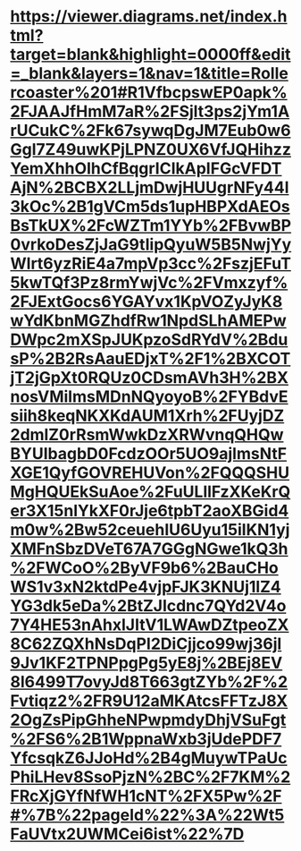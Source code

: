 # https://viewer.diagrams.net/index.html?target=blank&highlight=0000ff&edit=_blank&layers=1&nav=1&title=Rollercoaster%201#R1VfbcpswEP0apk%2FJAAJfHmM7aR%2FSjlt3ps2jYm1ArUCukC%2Fk67sywqDgJM7Eub0w6Ggl7Z49uwKPjLPNZ0UX6VfJQHihzzYemXhhOIhCfBqgrICIkApIFGcVFDTAjN%2BCBX2LLjmDwjHUUgrNFy44l3kOc%2B1gVCm5ds1upHBPXdAEOsBsTkUX%2FcWZTm1YYb%2FBvwBP0vrkoDesZjJaG9tIipQyuW5B5NwjYyWlrt6yzRiE4a7mpVp3cc%2FszjEFuT5kwTQf3Pz8rmYwjVc%2FVmxzyf%2FJExtGocs6YGAYvx1KpVOZyJyK8wYdKbnMGZhdfRw1NpdSLhAMEPwDWpc2mXSpJUKpzoSdRYdV%2BdusP%2B2RsAauEDjxT%2F1%2BXCOTjT2jGpXt0RQUz0CDsmAVh3H%2BXnosVMilmsMDnNQyoyoB%2FYBdvEsiih8keqNKXKdAUM1Xrh%2FUyjDZ2dmlZ0rRsmWwkDzXRWvnqQHQwBYUIbagbD0FcdzOOr5UO9ajlmsNtFXGE1QyfGOVREHUVon%2FQQQSHUMgHQUEkSuAoe%2FuULllFzXKeKrQer3X15nlYkXF0rJje6tpbT2aoXBGid4m0w%2Bw52ceuehIU6Uyu15ilKN1yjXMFnSbzDVeT67A7GGgNGwe1kQ3h%2FWCoO%2ByVF9b6%2BauCHoWS1v3xN2ktdPe4vjpFJK3KNUj1lZ4YG3dk5eDa%2BtZJIcdnc7QYd2V4o7Y4HE53nAhxlJItV1LWAwDZtpeoZX8C62ZQXhNsDqPI2DiCjjco99wj36jl9Jv1KF2TPNPpgPg5yE8j%2BEj8EV8l6499T7ovyJd8T663gtZYb%2F%2Fvtiqz2%2FR9U12aMKAtcsFFTzJ8X2OgZsPipGhheNPwpmdyDhjVSuFgt%2FS6%2B1WppnaWxb3jUdePDF7YfcsqkZ6JJoHd%2B4gMuywTPaUcPhiLHev8SsoPjzN%2BC%2F7KM%2FRcXjGYfNfWH1cNT%2FX5Pw%2F#%7B%22pageId%22%3A%22Wt5FaUVtx2UWMCei6ist%22%7D



